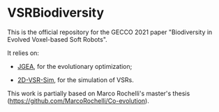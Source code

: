 # VSRBiodiversity
This is the official repository for the GECCO 2021 paper "Biodiversity in Evolved Voxel-based Soft Robots".

It relies on:

* [JGEA](https://github.com/ericmedvet/jgea), for the evolutionary optimization;

* [2D-VSR-Sim](https://github.com/ericmedvet/2dhmsr), for the simulation of VSRs.

This work is partially based on Marco Rochelli's master's thesis (https://github.com/MarcoRochelli/Co-evolution).
